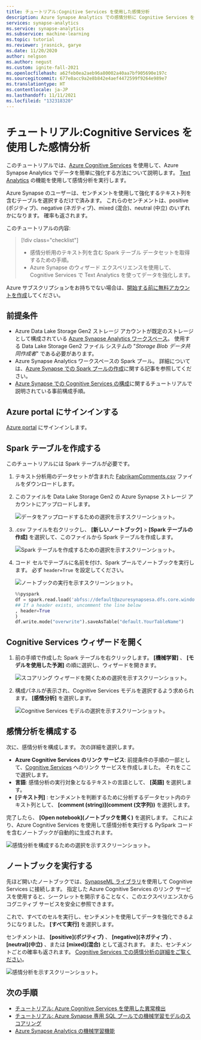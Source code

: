 ```yaml
---
title: チュートリアル:Cognitive Services を使用した感情分析
description: Azure Synapse Analytics での感情分析に Cognitive Services を使用する方法について説明します。
services: synapse-analytics
ms.service: synapse-analytics
ms.subservice: machine-learning
ms.topic: tutorial
ms.reviewer: jrasnick, garye
ms.date: 11/20/2020
author: nelgson
ms.author: negust
ms.custom: ignite-fall-2021
ms.openlocfilehash: a62feb0ea2aeb96a80002a40aa7bf905690e197c
ms.sourcegitcommit: 677e8acc9a2e8b842e4aef4472599f9264e989e7
ms.translationtype: HT
ms.contentlocale: ja-JP
ms.lasthandoff: 11/11/2021
ms.locfileid: "132318320"
---
```

# <a name="tutorial-sentiment-analysis-with-cognitive-services"></a>チュートリアル:Cognitive Services を使用した感情分析

このチュートリアルでは、[Azure Cognitive Services](../../cognitive-services/index.yml) を使用して、Azure Synapse Analytics でデータを簡単に強化する方法について説明します。 [Text Analytics](../../cognitive-services/text-analytics/index.yml) の機能を使用して感情分析を実行します。 

Azure Synapse のユーザーは、センチメントを使用して強化するテキスト列を含むテーブルを選択するだけで済みます。 これらのセンチメントは、positive (ポジティブ)、negative (ネガティブ)、mixed (混合)、neutral (中立) のいずれかになります。 確率も返されます。

このチュートリアルの内容:

> [!div class="checklist"]
> - 感情分析用のテキスト列を含む Spark テーブル データセットを取得するための手順。
> - Azure Synapse のウィザード エクスペリエンスを使用して、Cognitive Services で Text Analytics を使ってデータを強化します。

Azure サブスクリプションをお持ちでない場合は、[開始する前に無料アカウントを作成](https://azure.microsoft.com/free/)してください。

## <a name="prerequisites"></a>前提条件

- Azure Data Lake Storage Gen2 ストレージ アカウントが既定のストレージとして構成されている [Azure Synapse Analytics ワークスペース](../get-started-create-workspace.md)。 使用する Data Lake Storage Gen2 ファイル システムの "*Storage Blob データ共同作成者*" である必要があります。
- Azure Synapse Analytics ワークスペースの Spark プール。 詳細については、[Azure Synapse での Spark プールの作成](../quickstart-create-sql-pool-studio.md)に関する記事を参照してください。
- [Azure Synapse での Cognitive Services の構成](tutorial-configure-cognitive-services-synapse.md)に関するチュートリアルで説明されている事前構成手順。

## <a name="sign-in-to-the-azure-portal"></a>Azure portal にサインインする

[Azure portal](https://portal.azure.com/) にサインインします。

## <a name="create-a-spark-table"></a>Spark テーブルを作成する

このチュートリアルには Spark テーブルが必要です。

1. テキスト分析用のデータセットが含まれた [FabrikamComments.csv](https://github.com/Kaiqb/KaiqbRepo0731190208/blob/master/CognitiveServices/TextAnalytics/FabrikamComments.csv) ファイルをダウンロードします。 

1. このファイルを Data Lake Storage Gen2 の Azure Synapse ストレージ アカウントにアップロードします。
  
   ![データをアップロードするための選択を示すスクリーンショット。](media/tutorial-cognitive-services/tutorial-cognitive-services-sentiment-00a.png)

1. .csv ファイルを右クリックし、 **[新しいノートブック]**  >  **[Spark テーブルの作成]** を選択して、このファイルから Spark テーブルを作成します。

   ![Spark テーブルを作成するための選択を示すスクリーンショット。](media/tutorial-cognitive-services/tutorial-cognitive-services-sentiment-00b.png)

1. コード セルでテーブルに名前を付け、Spark プールでノートブックを実行します。 必ず `header=True` を設定してください。

   ![ノートブックの実行を示すスクリーンショット。](media/tutorial-cognitive-services/tutorial-cognitive-services-sentiment-00c.png)

   ```python
   %%pyspark
   df = spark.read.load('abfss://default@azuresynapsesa.dfs.core.windows.net/data/FabrikamComments.csv', format='csv'
   ## If a header exists, uncomment the line below
   , header=True
   )
   df.write.mode("overwrite").saveAsTable("default.YourTableName")
   ```

## <a name="open-the-cognitive-services-wizard"></a>Cognitive Services ウィザードを開く

1. 前の手順で作成した Spark テーブルを右クリックします。 **[機械学習]** 、 **[モデルを使用した予測]** の順に選択し、ウィザードを開きます。

   ![スコアリング ウィザードを開くための選択を示すスクリーンショット。](media/tutorial-cognitive-services/tutorial-cognitive-services-sentiment-00d.png)

2. 構成パネルが表示され、Cognitive Services モデルを選択するよう求められます。 **[感情分析]** を選択します。

   ![Cognitive Services モデルの選択を示すスクリーンショット。](media/tutorial-cognitive-services/tutorial-cognitive-services-sentiment-choose.png)

## <a name="configure-sentiment-analysis"></a>感情分析を構成する

次に、感情分析を構成します。 次の詳細を選択します。
- **Azure Cognitive Services のリンク サービス**: 前提条件の手順の一部として、[Cognitive Services](tutorial-configure-cognitive-services-synapse.md) へのリンク サービスを作成しました。 それをここで選択します。
- **言語**: 感情分析の実行対象となるテキストの言語として、 **[英語]** を選択します。
- **[テキスト列]** : センチメントを判断するために分析するデータセット内のテキスト列として、 **[comment (string)]\(comment (文字列)\)** を選択します。

完了したら、 **[Open notebook]\(ノートブックを開く\)** を選択します。 これにより、Azure Cognitive Services を使用して感情分析を実行する PySpark コードを含むノートブックが自動的に生成されます。

![感情分析を構成するための選択を示すスクリーンショット。](media/tutorial-cognitive-services/tutorial-cognitive-services-sentiment-config.png)

## <a name="run-the-notebook"></a>ノートブックを実行する

先ほど開いたノートブックでは、[SynapseML ライブラリ](https://github.com/microsoft/SynapseML)を使用して Cognitive Services に接続します。 指定した Azure Cognitive Services のリンク サービスを使用すると、シークレットを開示することなく、このエクスペリエンスからコグニティブ サービスを安全に参照できます。

 これで、すべてのセルを実行し、センチメントを使用してデータを強化できるようになりました。 **[すべて実行]** を選択します。 

センチメントは、 **[positive]\(ポジティブ\)** 、 **[negative]\(ネガティブ\)** 、 **[neutral]\(中立\)** 、または **[mixed]\(混合\)** として返されます。 また、センチメントごとの確率も返されます。 [Cognitive Services での感情分析の詳細をご覧ください](../../cognitive-services/text-analytics/how-tos/text-analytics-how-to-sentiment-analysis.md)。

![感情分析を示すスクリーンショット。](media/tutorial-cognitive-services/tutorial-cognitive-services-sentiment-notebook.png)

## <a name="next-steps"></a>次の手順
- [チュートリアル: Azure Cognitive Services を使用した異常検出](tutorial-cognitive-services-anomaly.md)
- [チュートリアル: Azure Synapse 専用 SQL プールでの機械学習モデルのスコアリング](tutorial-sql-pool-model-scoring-wizard.md)
- [Azure Synapse Analytics の機械学習機能](what-is-machine-learning.md)

